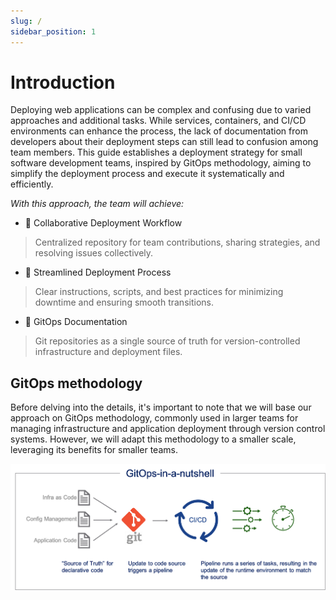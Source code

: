 ```yaml
---
slug: /
sidebar_position: 1
---
```


# Introduction

Deploying web applications can be complex and confusing due to varied approaches and additional tasks. While services, containers, and CI/CD environments can enhance the process, the lack of documentation from developers about their deployment steps can still lead to confusion among team members. This guide establishes a deployment strategy for small software development teams, inspired by GitOps methodology, aiming to simplify the deployment process and execute it systematically and efficiently.

_With this approach, the team will achieve:_

- 🚀 Collaborative Deployment Workflow

> Centralized repository for team contributions, sharing strategies, and resolving issues collectively.

- 🚀 Streamlined Deployment Process

> Clear instructions, scripts, and best practices for minimizing downtime and ensuring smooth transitions.

- 🚀 GitOps Documentation

> Git repositories as a single source of truth for version-controlled infrastructure and deployment files.

## GitOps methodology

Before delving into the details, it's important to note that we will base our approach on GitOps methodology, commonly used in larger teams for managing infrastructure and application deployment through version control systems. However, we will adapt this methodology to a smaller scale, leveraging its benefits for smaller teams.

![Alt text](../static/img/gitops-arch.png)
